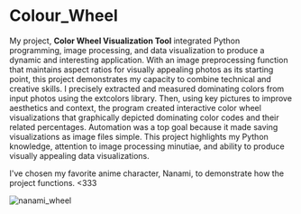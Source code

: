 # Colour_Wheel

My project, **Color Wheel Visualization Tool** integrated Python programming, image processing, and data visualization to produce a dynamic and interesting application. With an image preprocessing function that maintains aspect ratios for visually appealing photos as its starting point, this project demonstrates my capacity to combine technical and creative skills. I precisely extracted and measured dominating colors from input photos using the extcolors library. Then, using key pictures to improve aesthetics and context, the program created interactive color wheel visualizations that graphically depicted dominating color codes and their related percentages. Automation was a top goal because it made saving visualizations as image files simple. This project highlights my Python knowledge, attention to image processing minutiae, and ability to produce visually appealing data visualizations.

I've chosen my favorite anime character, Nanami, to demonstrate how the project functions. <333

![nanami_wheel](https://github.com/Priti19M/Colour_Wheel/assets/126398493/a5f6f0e0-3c52-439a-9510-d77232e6cceb)
